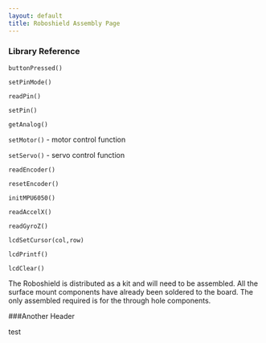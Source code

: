```yaml
---
layout: default
title: Roboshield Assembly Page
---
```



### Library Reference

`buttonPressed()`

`setPinMode()`

`readPin()`

`setPin()`

`getAnalog()`

`setMotor()` - motor control function

`setServo()` - servo control function

`readEncoder()`

`resetEncoder()`

`initMPU6050()`

`readAccelX()`

`readGyroZ()`

`lcdSetCursor(col,row)`

`lcdPrintf()`

`lcdClear()`

The Roboshield is distributed as a kit and will need to be assembled.  All the surface mount components have already been soldered to the board.  The only assembled required is for the through hole components.

###Another Header

test

